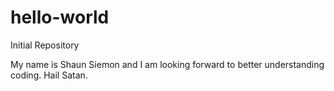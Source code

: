 # hello-world
Initial Repository

My name is Shaun Siemon and I am looking forward to better understanding coding.
Hail Satan.
